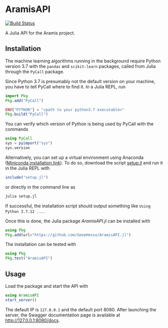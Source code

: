 # AramisAPI

[![Build Status](https://github.com/GeeeHesso/AramisAPI.jl/actions/workflows/CI.yml/badge.svg?branch=main)](https://github.com/GeeeHesso/AramisAPI.jl/actions/workflows/CI.yml?query=branch%3Amain)

A Julia API for the Aramis project.

## Installation

The machine learning algorithms running in the background require Python version 3.7 with the `pandas` and `scikit-learn` packages,
called from Julia through the `PyCall` package.

Since Python 3.7 is presumably not the default version on your machine,
you have to tell PyCall where to find it. In a Julia REPL, run
```julia
import Pkg
Pkg.add("PyCall")

ENV["PYTHON"] = "<path to your python3.7 executable>"
Pkg.build("PyCall")
```

You can verify which version of Python is being used by PyCall with the commands 
```julia
using PyCall
sys = pyimport("sys")
sys.version
```

Alternatively, you can set up a virtual environment using Anaconda
([Miniconda installation link](https://docs.anaconda.com/miniconda/miniconda-install/)).
To do so, download the script [setup.jl](./setup.jl) and run it in the Julia REPL with
```julia
include("setup.jl")
```
or directly in the command line as
```bash
julia setup.jl
```

If successful, the installation script should output something like `Using Python 3.7.12 ...`.

Once this is done, the Julia package *AramisAPI.jl* can be installed with
```julia
using Pkg
Pkg.add(url="https://github.com/GeeeHesso/AramisAPI.jl")
```

The installation can be tested with
```julia
using Pkg
Pkg.test("AramisAPI")
```

## Usage

Load the package and start the API with
```julia
using AramisAPI
start_server()
```

The default IP is `127.0.0.1` and the default port 8080. After launching the server, the Swagger documentation page is available at http://127.0.0.1:8080/docs.

